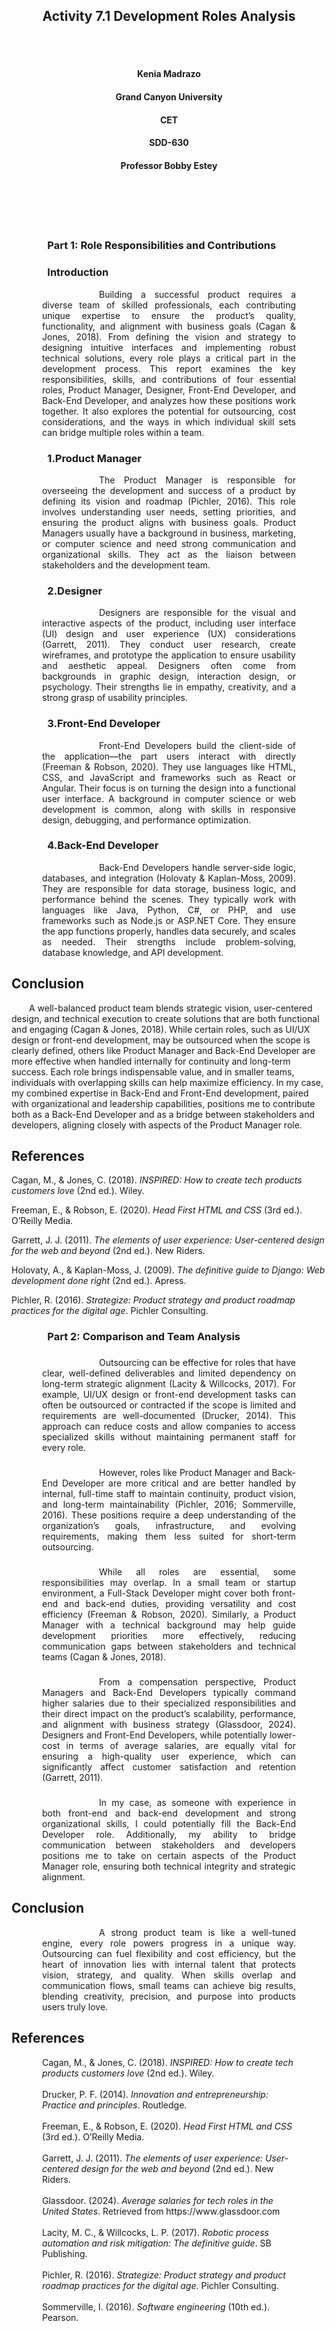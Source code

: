 <br><br>
<h2 align="center">Activity 7.1 Development Roles Analysis</h2>
<br><br>

<h4 align="center">Kenia Madrazo</h4>
<h4 align="center">Grand Canyon University</h4>
<h4 align="center">CET</h4>
<h4 align="center">SDD-630</h4>                     
<h4 align="center">Professor Bobby Estey</h4>
<br><br>                  
<br><br>

<h3><p style="text-align: justify; margin-left: 3.5em; margin-right: 3.5em;">Part 1: Role Responsibilities and Contributions</h3>

<h3><p style="text-align: justify; margin-left: 3.5em; margin-right: 3.5em;">Introduction</h3>
<p style="text-align: justify; text-indent: 4.5em; margin-left: 3.5em; margin-right: 3.5em;">
&emsp;&emsp;Building a successful product requires a diverse team of skilled professionals, each contributing unique expertise to ensure the product’s quality, functionality, and alignment with business goals (Cagan & Jones, 2018). From defining the vision and strategy to designing intuitive interfaces and implementing robust technical solutions, every role plays a critical part in the development process. This report examines the key responsibilities, skills, and contributions of four essential roles, Product Manager, Designer, Front-End Developer, and Back-End Developer, and analyzes how these positions work together. It also explores the potential for outsourcing, cost considerations, and the ways in which individual skill sets can bridge multiple roles within a team.
</p>

<h3><p style="text-align: justify; margin-left: 3.5em; margin-right: 3.5em;">1.Product Manager</h3>
<p style="text-align: justify; text-indent: 4.5em; margin-left: 3.5em; margin-right: 3.5em;">
&emsp;&emsp;The Product Manager is responsible for overseeing the development and success of a product by defining its vision and roadmap (Pichler, 2016). This role involves understanding user needs, setting priorities, and ensuring the product aligns with business goals. Product Managers usually have a background in business, marketing, or computer science and need strong communication and organizational skills. They act as the liaison between stakeholders and the development team.
</p>

<h3><p style="text-align: justify; margin-left: 3.5em; margin-right: 3.5em;">2.Designer</h3>
<p style="text-align: justify; text-indent: 4.5em; margin-left: 3.5em; margin-right: 3.5em;">
&emsp;&emsp;Designers are responsible for the visual and interactive aspects of the product, including user interface (UI) design and user experience (UX) considerations (Garrett, 2011). They conduct user research, create wireframes, and prototype the application to ensure usability and aesthetic appeal. Designers often come from backgrounds in graphic design, interaction design, or psychology. Their strengths lie in empathy, creativity, and a strong grasp of usability principles.
</p>

<h3><p style="text-align: justify; margin-left: 3.5em; margin-right: 3.5em;">3.Front-End Developer</h3>
<p style="text-align: justify; text-indent: 4.5em; margin-left: 3.5em; margin-right: 3.5em;">
&emsp;&emsp;Front-End Developers build the client-side of the application—the part users interact with directly (Freeman & Robson, 2020). They use languages like HTML, CSS, and JavaScript and frameworks such as React or Angular. Their focus is on turning the design into a functional user interface. A background in computer science or web development is common, along with skills in responsive design, debugging, and performance optimization.
</p>

<h3><p style="text-align: justify; margin-left: 3.5em; margin-right: 3.5em;">4.Back-End Developer</h3>
<p style="text-align: justify; text-indent: 4.5em; margin-left: 3.5em; margin-right: 3.5em;">
&emsp;&emsp;Back-End Developers handle server-side logic, databases, and integration (Holovaty & Kaplan-Moss, 2009). They are responsible for data storage, business logic, and performance behind the scenes. They typically work with languages like Java, Python, C#, or PHP, and use frameworks such as Node.js or ASP.NET Core. They ensure the app functions properly, handles data securely, and scales as needed. Their strengths include problem-solving, database knowledge, and API development.
</p>

## Conclusion
&emsp;&emsp;A well-balanced product team blends strategic vision, user-centered design, and technical execution to create solutions that are both functional and engaging (Cagan & Jones, 2018). While certain roles, such as UI/UX design or front-end development, may be outsourced when the scope is clearly defined, others like Product Manager and Back-End Developer are more effective when handled internally for continuity and long-term success. Each role brings indispensable value, and in smaller teams, individuals with overlapping skills can help maximize efficiency. In my case, my combined expertise in Back-End and Front-End development, paired with organizational and leadership capabilities, positions me to contribute both as a Back-End Developer and as a bridge between stakeholders and developers, aligning closely with aspects of the Product Manager role.

## References
Cagan, M., & Jones, C. (2018). *INSPIRED: How to create tech products customers love* (2nd ed.). Wiley.

Freeman, E., & Robson, E. (2020). *Head First HTML and CSS* (3rd ed.). O’Reilly Media.

Garrett, J. J. (2011). *The elements of user experience: User-centered design for the web and beyond* (2nd ed.). New Riders.

Holovaty, A., & Kaplan-Moss, J. (2009). *The definitive guide to Django: Web development done right* (2nd ed.). Apress.

Pichler, R. (2016). *Strategize: Product strategy and product roadmap practices for the digital age*. Pichler Consulting.


<h3><p style="text-align: justify; margin-left: 3.5em; margin-right: 3.5em;">Part 2: Comparison and Team Analysis</h3>

<h3><p style="text-align: justify; margin-left: 3.5em; margin-right: 3.5em;"></h3>
<p style="text-align: justify; text-indent: 4.5em; margin-left: 3.5em; margin-right: 3.5em;">
&emsp;&emsp;Outsourcing can be effective for roles that have clear, well-defined deliverables and limited dependency on long-term strategic alignment (Lacity & Willcocks, 2017). For example, UI/UX design or front-end development tasks can often be outsourced or contracted if the scope is limited and requirements are well-documented (Drucker, 2014). This approach can reduce costs and allow companies to access specialized skills without maintaining permanent staff for every role.
</p>

<h3><p style="text-align: justify; margin-left: 3.5em; margin-right: 3.5em;"></h3>
<p style="text-align: justify; text-indent: 4.5em; margin-left: 3.5em; margin-right: 3.5em;">
&emsp;&emsp;However, roles like Product Manager and Back-End Developer are more critical and are better handled by internal, full-time staff to maintain continuity, product vision, and long-term maintainability (Pichler, 2016; Sommerville, 2016). These positions require a deep understanding of the organization’s goals, infrastructure, and evolving requirements, making them less suited for short-term outsourcing.
</p>

<h3><p style="text-align: justify; margin-left: 3.5em; margin-right: 3.5em;"></h3>
<p style="text-align: justify; text-indent: 4.5em; margin-left: 3.5em; margin-right: 3.5em;">
&emsp;&emsp;While all roles are essential, some responsibilities may overlap. In a small team or startup environment, a Full-Stack Developer might cover both front-end and back-end duties, providing versatility and cost efficiency (Freeman & Robson, 2020). Similarly, a Product Manager with a technical background may help guide development priorities more effectively, reducing communication gaps between stakeholders and technical teams (Cagan & Jones, 2018).
</p>

<h3><p style="text-align: justify; margin-left: 3.5em; margin-right: 3.5em;"></h3>
<p style="text-align: justify; text-indent: 4.5em; margin-left: 3.5em; margin-right: 3.5em;">
&emsp;&emsp;From a compensation perspective, Product Managers and Back-End Developers typically command higher salaries due to their specialized responsibilities and their direct impact on the product’s scalability, performance, and alignment with business strategy (Glassdoor, 2024). Designers and Front-End Developers, while potentially lower-cost in terms of average salaries, are equally vital for ensuring a high-quality user experience, which can significantly affect customer satisfaction and retention (Garrett, 2011).
</p>

<h3><p style="text-align: justify; margin-left: 3.5em; margin-right: 3.5em;"></h3>
<p style="text-align: justify; text-indent: 4.5em; margin-left: 3.5em; margin-right: 3.5em;">
&emsp;&emsp;In my case, as someone with experience in both front-end and back-end development and strong organizational skills, I could potentially fill the Back-End Developer role. Additionally, my ability to bridge communication between stakeholders and developers positions me to take on certain aspects of the Product Manager role, ensuring both technical integrity and strategic alignment.
</p>

## Conclusion
<p style="text-align: justify; text-indent: 4.5em; margin-left: 3.5em; margin-right: 3.5em;">
&emsp;&emsp;A strong product team is like a well-tuned engine, every role powers progress in a unique way. Outsourcing can fuel flexibility and cost efficiency, but the heart of innovation lies with internal talent that protects vision, strategy, and quality. When skills overlap and communication flows, small teams can achieve big results, blending creativity, precision, and purpose into products users truly love.
</p>

## References
<p style="margin-left: 3.5em; margin-right: 3.5em;">
Cagan, M., & Jones, C. (2018). <em>INSPIRED: How to create tech products customers love</em> (2nd ed.). Wiley.<br><br>
Drucker, P. F. (2014). <em>Innovation and entrepreneurship: Practice and principles</em>. Routledge.<br><br>
Freeman, E., & Robson, E. (2020). <em>Head First HTML and CSS</em> (3rd ed.). O’Reilly Media.<br><br>
Garrett, J. J. (2011). <em>The elements of user experience: User-centered design for the web and beyond</em> (2nd ed.). New Riders.<br><br>
Glassdoor. (2024). <em>Average salaries for tech roles in the United States</em>. Retrieved from https://www.glassdoor.com<br><br>
Lacity, M. C., & Willcocks, L. P. (2017). <em>Robotic process automation and risk mitigation: The definitive guide</em>. SB Publishing.<br><br>
Pichler, R. (2016). <em>Strategize: Product strategy and product roadmap practices for the digital age</em>. Pichler Consulting.<br><br>
Sommerville, I. (2016). <em>Software engineering</em> (10th ed.). Pearson.
</p>